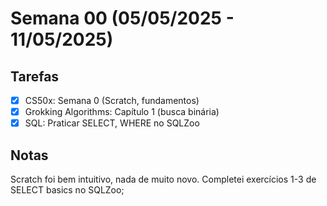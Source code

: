 # Semana 00 (05/05/2025 - 11/05/2025)

## Tarefas
- [x] CS50x: Semana 0 (Scratch, fundamentos)
- [x] Grokking Algorithms: Capítulo 1 (busca binária)
- [x] SQL: Praticar SELECT, WHERE no SQLZoo

## Notas
Scratch foi bem intuitivo, nada de muito novo. Completei exercícios 1-3 de SELECT basics no SQLZoo;